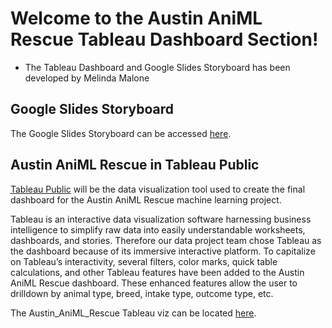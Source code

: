 # **Welcome to the Austin AniML Rescue Tableau Dashboard Section!**
- The Tableau Dashboard and Google Slides Storyboard has been developed by Melinda Malone

## Google Slides Storyboard
The Google Slides Storyboard can be accessed [here](https://docs.google.com/presentation/d/1I76xwzYE5ayG0caMRfxuqka7FQG8sYJ4AU3SiddDGRE/edit#slide=id.p).

## Austin AniML Rescue in Tableau Public
[Tableau Public](https://public.tableau.com/en-us/s/) will be the data visualization tool used to create the final dashboard for the Austin AniML Rescue machine learning project.

Tableau is an interactive data visualization software harnessing business intelligence to simplify raw data into easily understandable worksheets, dashboards, and stories. Therefore our data project team chose Tableau as the dashboard because of its immersive interactive platform.  To capitalize on Tableau’s interactivity, several filters, color marks, quick table calculations, and other Tableau features have been added to the Austin AniML Rescue dashboard. These enhanced features allow the user to drilldown by animal type, breed, intake type, outcome type, etc.

The Austin_AniML_Rescue Tableau viz can be located [here](https://public.tableau.com/views/Austin_AniML_Rescue/AustinAniMLRescueStory?:language=en-US&:sid=&:display_count=n&:origin=viz_share_link).
